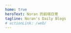 ```yaml
---
home: true
heroText: Noran 的前端日常
tagline: Noran's Daily Blogs
# actionLink: /web/
---
```


<Live2dCat />
